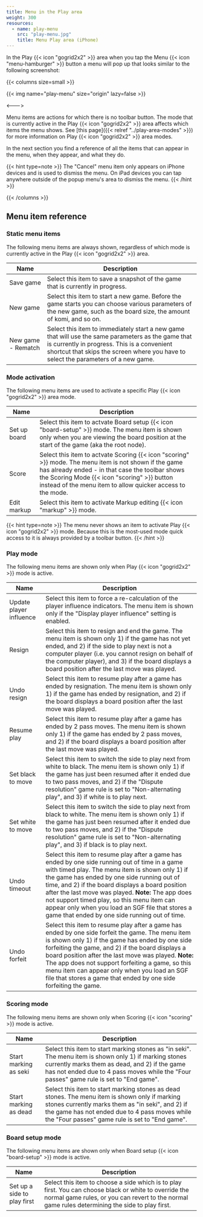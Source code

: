 ```yaml
---
title: Menu in the Play area
weight: 300
resources:
  - name: play-menu
    src: "play-menu.jpg"
    title: Menu Play area (iPhone)
---
```


In the Play {{< icon "gogrid2x2" >}} area when you tap the Menu {{< icon "menu-hamburger" >}} button a menu will pop up that looks similar to the following screenshot:

{{< columns size=small >}}

{{< img name="play-menu" size="origin" lazy=false >}}

<--->

Menu items are actions for which there is no toolbar button. The mode that is currently active in the Play {{< icon "gogrid2x2" >}} area affects which items the menu shows. See [this page]({{< relref "../play-area-modes" >}}) for more information on Play {{< icon "gogrid2x2" >}} area modes.

In the next section you find a reference of all the items that can appear in the menu, when they appear, and what they do.

{{< hint type=note >}}
The "Cancel" menu item only appears on iPhone devices and is used to dismiss the menu. On iPad devices you can tap anywhere outside of the popup menu's area to dismiss the menu.
{{< /hint >}}

{{< /columns >}}

## Menu item reference

### Static menu items

The following menu items are always shown, regardless of which mode is currently active in the Play {{< icon "gogrid2x2" >}} area.

| Name | Description |
| ---  | ----------- |
| Save game | Select this item to save a snapshot of the game that is currently in progress. |
| New game | Select this item to start a new game. Before the game starts you can choose various parameters of the new game, such as the board size, the amount of komi, and so on. |
| New game - Rematch | Select this item to immediately start a new game that will use the same parameters as the game that is currently in progress. This is a convenient shortcut that skips the screen where you have to select the parameters of a new game. |


### Mode activation

The following menu items are used to activate a specific Play {{< icon "gogrid2x2" >}} area mode.

| Name | Description |
| ---  | ----------- |
| Set up board | Select this item to actvate Board setup {{< icon "board-setup" >}} mode. The menu item is shown only when you are viewing the board position at the start of the game (aka the root node). |
| Score | Select this item to actvate Scoring {{< icon "scoring" >}} mode. The menu item is not shown if the game has already ended - in that case the toolbar shows the Scoring Mode {{< icon "scoring" >}} button instead of the menu item to allow quicker access to the mode. |
| Edit markup | Select this item to activate Markup editing {{< icon "markup" >}} mode. |

{{< hint type=note >}}
The menu never shows an item to activate Play {{< icon "gogrid2x2" >}} mode. Because this is the most-used mode quick access to it is always provided by a toolbar button.
{{< /hint >}}

### Play mode

The following menu items are shown only when Play {{< icon "gogrid2x2" >}} mode is active.

| Name | Description |
| ---  | ----------- |
| Update player influence | Select this item to force a re-calculation of the player influence indicators. The menu item is shown only if the "Display player influence" setting is enabled. |
| Resign | Select this item to resign and end the game. The menu item is shown only 1) if the game has not yet ended, and 2) if the side to play next is not a computer player (i.e. you cannot resign on behalf of the computer player), and 3) if the board displays a board position after the last move was played. |
| Undo resign | Select this item to resume play after a game has ended by resignation. The menu item is shown only 1) if the game has ended by resignation, and 2) if the board displays a board position after the last move was played. |
| Resume play | Select this item to resume play after a game has ended by 2 pass moves. The menu item is shown only 1) if the game has ended by 2 pass moves, and 2) if the board displays a board position after the last move was played. |
| Set black to move | Select this item to switch the side to play next from white to black. The menu item is shown only 1) if the game has just been resumed after it ended due to two pass moves, and 2) if the "Dispute resolution" game rule is set to "Non-alternating play", and 3) if white is to play next. |
| Set white to move | Select this item to switch the side to play next from black to white. The menu item is shown only 1) if the game has just been resumed after it ended due to two pass moves, and 2) if the "Dispute resolution" game rule is set to "Non-alternating play", and 3) if black is to play next. |
| Undo timeout | Select this item to resume play after a game has ended by one side running out of time in a game with timed play. The menu item is shown only 1) if the game has ended by one side running out of time, and 2) if the board displays a board position after the last move was played. **Note:** The app does not support timed play, so this menu item can appear only when you load an SGF file that stores a game that ended by one side running out of time. |
| Undo forfeit | Select this item to resume play after a game has ended by one side forfeit the game. The menu item is shown only 1) if the game has ended by one side forfeiting the game, and 2) if the board displays a board position after the last move was played. **Note:** The app does not support forfeiting a game, so this menu item can appear only when you load an SGF file that stores a game that ended by one side forfeiting the game. |

### Scoring mode

The following menu items are shown only when Scoring {{< icon "scoring" >}} mode is active.

| Name | Description |
| ---  | ----------- |
| Start marking as seki | Select this item to start marking stones as "in seki". The menu item is shown only 1) if marking stones currently marks them as dead, and 2) if the game has not ended due to 4 pass moves while the "Four passes" game rule is set to "End game". |
| Start marking as dead | Select this item to start marking stones as dead stones. The menu item is shown only if marking stones currently marks them as "in seki", and 2) if the game has not ended due to 4 pass moves while the "Four passes" game rule is set to "End game". |


### Board setup mode

The following menu items are shown only when Board setup {{< icon "board-setup" >}} mode is active.

| Name | Description |
| ---  | ----------- |
| Set up a side to play first | Select this item to choose a side which is to play first. You can choose black or white to override the normal game rules, or you can revert to the normal game rules determining the side to play first. |

  
